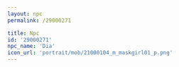 ```yaml
---
layout: npc
permalink: /29000271

title: Npc
id: '29000271'
npc_name: 'Dia'
icon_url: 'portrait/mob/21000104_m_maskgirl01_p.png'
---
```

